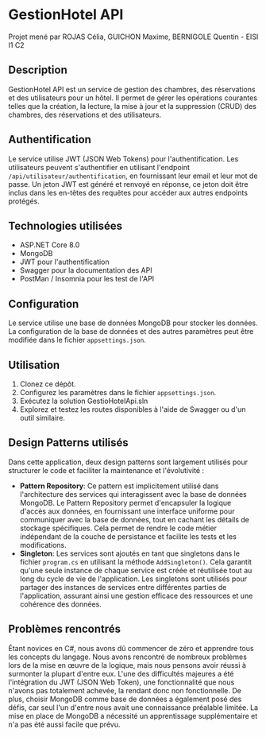 # GestionHotel API
Projet mené par ROJAS Célia, GUICHON Maxime, BERNIGOLE Quentin - EISI I1 C2

## Description
GestionHotel API est un service de gestion des chambres, des réservations et des utilisateurs pour un hôtel. Il permet de gérer les opérations courantes telles que la création, la lecture, la mise à jour et la suppression (CRUD) des chambres, des réservations et des utilisateurs.

## Authentification
Le service utilise JWT (JSON Web Tokens) pour l'authentification. Les utilisateurs peuvent s'authentifier en utilisant l'endpoint `/api/utilisateur/authentification`, en fournissant leur email et leur mot de passe. Un jeton JWT est généré et renvoyé en réponse, ce jeton doit être inclus dans les en-têtes des requêtes pour accéder aux autres endpoints protégés.

## Technologies utilisées
- ASP.NET Core 8.0
- MongoDB
- JWT pour l'authentification
- Swagger pour la documentation des API
- PostMan / Insomnia pour les test de l'API

## Configuration
Le service utilise une base de données MongoDB pour stocker les données. La configuration de la base de données et des autres paramètres peut être modifiée dans le fichier `appsettings.json`.


## Utilisation
1. Clonez ce dépôt.
2. Configurez les paramètres dans le fichier `appsettings.json`.
3. Exécutez la solution GestioHotelApi.sln
4. Explorez et testez les routes disponibles à l'aide de Swagger ou d'un outil similaire.

## Design Patterns utilisés
Dans cette application, deux design patterns sont largement utilisés pour structurer le code et faciliter la maintenance et l'évolutivité :
- **Pattern Repository**: Ce pattern est implicitement utilisé dans l'architecture des services qui interagissent avec la base de données MongoDB. Le Pattern Repository permet d'encapsuler la logique d'accès aux données, en fournissant une interface uniforme pour communiquer avec la base de données, tout en cachant les détails de stockage spécifiques. Cela permet de rendre le code métier indépendant de la couche de persistance et facilite les tests et les modifications.
- **Singleton**: Les services sont ajoutés en tant que singletons dans le fichier `program.cs` en utilisant la méthode `AddSingleton()`. Cela garantit qu'une seule instance de chaque service est créée et réutilisée tout au long du cycle de vie de l'application. Les singletons sont utilisés pour partager des instances de services entre différentes parties de l'application, assurant ainsi une gestion efficace des ressources et une cohérence des données.

## Problèmes rencontrés
Étant novices en C#, nous avons dû commencer de zéro et apprendre tous les concepts du langage. Nous avons rencontré de nombreux problèmes lors de la mise en œuvre de la logique, mais nous pensons avoir réussi à surmonter la plupart d'entre eux. L'une des difficultés majeures a été l'intégration du JWT (JSON Web Token), une fonctionnalité que nous n'avons pas totalement achevée, la rendant donc non fonctionnelle. De plus, choisir MongoDB comme base de données a également posé des défis, car seul l'un d'entre nous avait une connaissance préalable limitée. La mise en place de MongoDB a nécessité un apprentissage supplémentaire et n'a pas été aussi facile que prévu.
